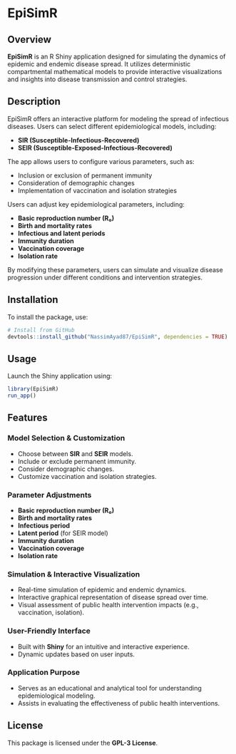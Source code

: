 # EpiSimR

## Overview

**EpiSimR** is an R Shiny application designed for simulating the dynamics of epidemic and endemic disease spread. It utilizes deterministic compartmental mathematical models to provide interactive visualizations and insights into disease transmission and control strategies.

## Description

EpiSimR offers an interactive platform for modeling the spread of infectious diseases. Users can select different epidemiological models, including:

-   **SIR (Susceptible-Infectious-Recovered)**
-   **SEIR (Susceptible-Exposed-Infectious-Recovered)**

The app allows users to configure various parameters, such as:

-   Inclusion or exclusion of permanent immunity
-   Consideration of demographic changes
-   Implementation of vaccination and isolation strategies

Users can adjust key epidemiological parameters, including:

-   **Basic reproduction number (R₀)**
-   **Birth and mortality rates**
-   **Infectious and latent periods**
-   **Immunity duration**
-   **Vaccination coverage**
-   **Isolation rate**

By modifying these parameters, users can simulate and visualize disease progression under different conditions and intervention strategies.

## Installation

To install the package, use:

``` r
# Install from GitHub
devtools::install_github("NassimAyad87/EpiSimR", dependencies = TRUE)
```

## Usage

Launch the Shiny application using:

``` r
library(EpiSimR)
run_app()
```

## Features

### Model Selection & Customization

-   Choose between **SIR** and **SEIR** models.
-   Include or exclude permanent immunity.
-   Consider demographic changes.
-   Customize vaccination and isolation strategies.

### Parameter Adjustments

-   **Basic reproduction number (R₀)**
-   **Birth and mortality rates**
-   **Infectious period**
-   **Latent period** (for SEIR model)
-   **Immunity duration**
-   **Vaccination coverage**
-   **Isolation rate**

### Simulation & Interactive Visualization

-   Real-time simulation of epidemic and endemic dynamics.
-   Interactive graphical representation of disease spread over time.
-   Visual assessment of public health intervention impacts (e.g., vaccination, isolation).

### User-Friendly Interface

-   Built with **Shiny** for an intuitive and interactive experience.
-   Dynamic updates based on user inputs.

### Application Purpose

-   Serves as an educational and analytical tool for understanding epidemiological modeling.
-   Assists in evaluating the effectiveness of public health interventions.

## License

This package is licensed under the **GPL-3 License**.

